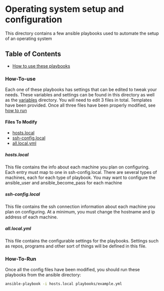 
# Operating system setup and configuration

This directory contains a few ansible playbooks used to automate the setup of an operating system

## Table of Contents

* [How to use these playbooks](#how-to-use)


### How-To-use

Each one of these playbooks has settings that can be edited to tweak your needs. These variables and settings can be found in this directory as well as the [variables](./variables/) directory. You will need to edit 3 files in total. Templates have been provided. Once all three files have been properly modified, see [how to run](#how-to-run)

#### Files To Modify

* [hosts.local](./hosts.local.template)
* [ssh-config.local](./ssh-config.local.template)
* [all.local.yml](./variables/all.yml)

##### hosts.local

This file contains the info about each machine you plan on configuring. Each entry must map to one in ssh-config.local. There are several types of machines, each for each type of playbook. You may want to configure the ansible\_user and ansible\_become\_pass for each machine

##### ssh-config.local

This file contains the ssh connection information about each machine you plan on configuring. At a minimum, you must change the hostname and ip address of each machine.

##### all.local.yml

This file contains the configurable settings for the playbooks. Settings such as repos, programs and other sort of things will be defined in this file.

### How-To-Run

Once all the config files have been modified, you should run these playbooks from the ansible directory:

```bash
ansible-playbook -i hosts.local playbooks/example.yml
```
